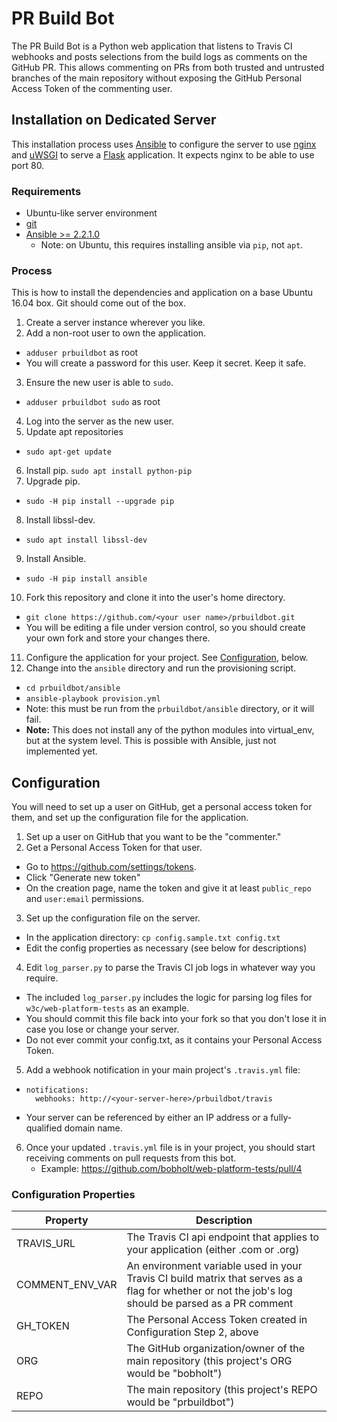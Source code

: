 # PR Build Bot
The PR Build Bot is a Python web application that listens to Travis CI webhooks
and posts selections from the build logs as comments on the GitHub PR. This
allows commenting on PRs from both trusted and untrusted branches of the main
repository without exposing the GitHub Personal Access Token of the commenting
user.


## Installation on Dedicated Server

This installation process uses [Ansible](http://docs.ansible.com/) to configure
the server to use [nginx](http://nginx.org/) and
[uWSGI](http://uwsgi-docs.readthedocs.io/en/latest/) to serve a
[Flask](http://flask.pocoo.org/) application. It expects nginx to be able to
use port 80.

### Requirements

- Ubuntu-like server environment
- [git](https://git-scm.com/downloads)
- [Ansible >= 2.2.1.0](http://docs.ansible.com/ansible/intro_installation.html#latest-releases-via-pip)
  - Note: on Ubuntu, this requires installing ansible via `pip`, not `apt`.

### Process

This is how to install the dependencies and application on a base Ubuntu 16.04
box. Git should come out of the box.

1. Create a server instance wherever you like.
2. Add a non-root user to own the application.
  - `adduser prbuildbot` as root
  - You will create a password for this user. Keep it secret. Keep it safe.
3. Ensure the new user is able to `sudo`.
  - `adduser prbuildbot sudo` as root
4. Log into the server as the new user.
5. Update apt repositories
  - `sudo apt-get update`
6. Install pip.
    `sudo apt install python-pip`
7. Upgrade pip.
  - `sudo -H pip install --upgrade pip`
8. Install libssl-dev.
  - `sudo apt install libssl-dev`
9. Install Ansible.
  - `sudo -H pip install ansible`
10. Fork this repository and clone it into the user's home directory.
  - `git clone https://github.com/<your user name>/prbuildbot.git`
  - You will be editing a file under version control, so you should create your
    own fork and store your changes there.
11. Configure the application for your project. See
    [Configuration](#configuration), below.
12. Change into the `ansible` directory and run the provisioning script.
  - `cd prbuildbot/ansible`
  - `ansible-playbook provision.yml`
  - Note: this must be run from the `prbuildbot/ansible` directory, or it
    will fail.
  - **Note:** This does not install any of the python modules into virtual_env,
    but at the system level. This is possible with Ansible, just not implemented
    yet.


## Configuration

You will need to set up a user on GitHub, get a personal access token for them,
and set up the configuration file for the application.

1. Set up a user on GitHub that you want to be the "commenter."
2. Get a Personal Access Token for that user.
  - Go to https://github.com/settings/tokens.
  - Click "Generate new token"
  - On the creation page, name the token and give it at least `public_repo`
    and `user:email` permissions.
3. Set up the configuration file on the server.
  - In the application directory: `cp config.sample.txt config.txt`
  - Edit the config properties as necessary (see below for descriptions)
4. Edit `log_parser.py` to parse the Travis CI job logs in whatever way you
   require.
  - The included `log_parser.py` includes the logic for parsing log files for
    `w3c/web-platform-tests` as an example.
  - You should commit this file back into your fork so that you don't lose it
    in case you lose or change your server.
  - Do not ever commit your config.txt, as it contains your Personal Access
    Token.
5. Add a webhook notification in your main project's `.travis.yml` file:
  - ```
    notifications:
      webhooks: http://<your-server-here>/prbuildbot/travis
    ```
  - Your server can be referenced by either an IP address or a fully-qualified
    domain name.
6. Once your updated `.travis.yml` file is in your project, you should start
   receiving comments on pull requests from this bot.
   - Example: https://github.com/bobholt/web-platform-tests/pull/4

### Configuration Properties

| Property        | Description                                                                                                                                         |
|-----------------|-----------------------------------------------------------------------------------------------------------------------------------------------------|
| TRAVIS_URL      | The Travis CI api endpoint that applies to your application (either .com or .org)                                                                   |
| COMMENT_ENV_VAR | An environment variable used in your Travis CI build matrix that serves as a flag for whether or not the job's log should be parsed as a PR comment |
| GH_TOKEN        | The Personal Access Token created in Configuration Step 2, above                                                                                    |
| ORG             | The GitHub organization/owner of the main repository (this project's ORG would be "bobholt")                                                        |
| REPO            | The main repository (this project's REPO would be "prbuildbot")                                                                                     |
